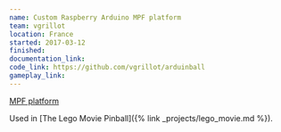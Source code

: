 ```yaml
---
name: Custom Raspberry Arduino MPF platform
team: vgrillot
location: France
started: 2017-03-12
finished:
documentation_link:
code_link: https://github.com/vgrillot/arduinball
gameplay_link:
---
```

[MPF platform](https://github.com/vgrillot/mpf)

Used in [The Lego Movie Pinball]({% link _projects/lego_movie.md %}).
